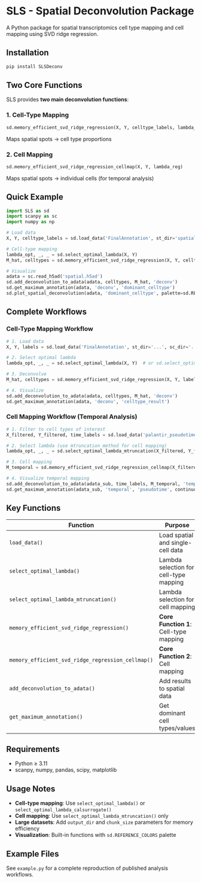 # SLS - Spatial Deconvolution Package

A Python package for spatial transcriptomics cell type mapping and cell mapping using SVD ridge regression.

## Installation

```bash
pip install SLSDeconv
```

## Two Core Functions

SLS provides **two main deconvolution functions**:

### 1. Cell-Type Mapping
```python
sd.memory_efficient_svd_ridge_regression(X, Y, celltype_labels, lambda_reg)
```
Maps spatial spots → cell type proportions

### 2. Cell Mapping  
```python
sd.memory_efficient_svd_ridge_regression_cellmap(X, Y, lambda_reg)
```
Maps spatial spots → individual cells (for temporal analysis)

## Quick Example

```python
import SLS as sd
import scanpy as sc
import numpy as np

# Load data
X, Y, celltype_labels = sd.load_data('FinalAnnotation', st_dir='spatial.h5ad', sc_dir='sc.h5ad')

# Cell-type mapping
lambda_opt, _, _ = sd.select_optimal_lambda(X, Y)
M_hat, celltypes = sd.memory_efficient_svd_ridge_regression(X, Y, celltype_labels, lambda_opt)

# Visualize
adata = sc.read_h5ad('spatial.h5ad')
sd.add_deconvolution_to_adata(adata, celltypes, M_hat, 'deconv')
sd.get_maximum_annotation(adata, 'deconv', 'dominant_celltype')
sd.plot_spatial_deconvolution(adata, 'dominant_celltype', palette=sd.REFERENCE_COLORS)
```

## Complete Workflows

### Cell-Type Mapping Workflow
```python
# 1. Load data
X, Y, labels = sd.load_data('FinalAnnotation', st_dir='...', sc_dir='...')

# 2. Select optimal lambda
lambda_opt, _, _ = sd.select_optimal_lambda(X, Y)  # or sd.select_optimal_lambda_calsurrogate

# 3. Deconvolve
M_hat, celltypes = sd.memory_efficient_svd_ridge_regression(X, Y, labels, lambda_opt)

# 4. Visualize
sd.add_deconvolution_to_adata(adata, celltypes, M_hat, 'deconv')
sd.get_maximum_annotation(adata, 'deconv', 'celltype_result')
```

### Cell Mapping Workflow (Temporal Analysis)
```python
# 1. Filter to cell types of interest
X_filtered, Y_filtered, time_labels = sd.load_data('palantir_pseudotime', adata=adata_sub, HHA=temporal_data)

# 2. Select lambda (use mtruncation method for cell mapping)
lambda_opt, _, _ = sd.select_optimal_lambda_mtruncation(X_filtered, Y_filtered)

# 3. Cell mapping
M_temporal = sd.memory_efficient_svd_ridge_regression_cellmap(X_filtered, Y_filtered, lambda_opt)

# 4. Visualize temporal mapping
sd.add_deconvolution_to_adata(adata_sub, time_labels, M_temporal, 'temporal')
sd.get_maximum_annotation(adata_sub, 'temporal', 'pseudotime', continuous=True, feature_values=time_labels)
```

## Key Functions

| Function | Purpose |
|----------|---------|
| `load_data()` | Load spatial and single-cell data |
| `select_optimal_lambda()` | Lambda selection for cell-type mapping |
| `select_optimal_lambda_mtruncation()` | Lambda selection for cell mapping |
| `memory_efficient_svd_ridge_regression()` | **Core Function 1**: Cell-type mapping |
| `memory_efficient_svd_ridge_regression_cellmap()` | **Core Function 2**: Cell mapping |
| `add_deconvolution_to_adata()` | Add results to spatial data |
| `get_maximum_annotation()` | Get dominant cell types/values |

## Requirements

- Python ≥ 3.11
- scanpy, numpy, pandas, scipy, matplotlib

## Usage Notes

- **Cell-type mapping**: Use `select_optimal_lambda()` or `select_optimal_lambda_calsurrogate()`
- **Cell mapping**: Use `select_optimal_lambda_mtruncation()` only
- **Large datasets**: Add `output_dir` and `chunk_size` parameters for memory efficiency
- **Visualization**: Built-in functions with `sd.REFERENCE_COLORS` palette

## Example Files

See `example.py` for a complete reproduction of published analysis workflows.